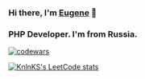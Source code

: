 ### Hi there, I'm <a href="https://t.me/kohmarik" target="_blank">Eugene</a>  👋

### PHP Developer. I'm from Russia.


[![codewars](https://www.codewars.com/users/kohmarik/badges/micro)](https://www.codewars.com/users/kohmarik) 


[![KnlnKS's LeetCode stats](https://leetcode-stats-six.vercel.app/api?username=kohmarik)](https://github.com/kohmarik/github-readme)



<!--
**EugeneKrivoshein/EugeneKrivoshein** is a ✨ _special_ ✨ repository because its `README.md` (this file) appears on your GitHub profile.

Here are some ideas to get you started:

- 🔭 I’m currently working on ...
- 🌱 I’m currently learning ...
- 👯 I’m looking to collaborate on ...
- 🤔 I’m looking for help with ...
- 💬 Ask me about ...
- 📫 How to reach me: ...
- 😄 Pronouns: ...
- ⚡ Fun fact: ...
-->
